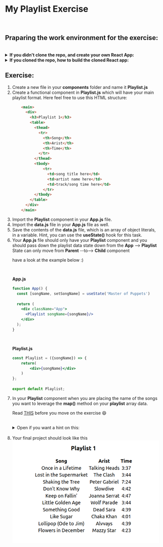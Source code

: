 <meta charset="utf-8">

# My Playlist Exercise

<br>


## Praparing the work environment for the exercise:

<br>

<details><summary><b>If you didn't clone the repo, and create your own React App:</b></summary>

<br>


<ol>
<li>Create a react app in the directory that you want to work:
    
    npx create-react-app playlist-exercise
        
</li>
<li>
    Move into the newly created directory

    cd playlist-exercise
</li>
<li>
    Create a new folder inside the <strong>src</strong> folder and name it <strong>components</strong> 
</li>
<li>
    Create a new file named <strong>data.js</strong> inside your <strong>src</strong> folder. Copy the following into <strong>data.js</strong>:

```javascript
const playlist = [
  {
    artist: "Talking Heads",
    title: "Once in a Lifetime",
    time: "3:37",
  },
  {
    artist: "The Clash",
    title: "Lost in the Supermarket",
    time: "3:44",
  },
  {
    artist: "Peter Gabriel",
    title: "Shaking the Tree",
    time: "7:24",
  },
  {
    artist: "Slowdive",
    title: "Don't Know Why",
    time: "4:42",
  },
  {
    artist: "Joanna Serrat",
    title: "Keep on Fallin'",
    time: "4:47",
  },
  {
    artist: "Wolf Parade",
    title: "Little Golden Age",
    time: "3:44",
  },
  {
    artist: "Dead Sara",
    title: "Something Good",
    time: "4:39",
  },
  {
    artist: "Chaka Khan",
    title: "Like Sugar",
    time: "4:01",
  },
  {
    artist: "Alvvays",
    title: "Lollipop (Ode to Jim)",
    time: "4:39",
  },
  {
    artist: "Mazzy Star",
    title: "Flowers in December",
    time: "4:23",
  },
];

export default playlist;

```
</li>
<li>
You can start your React app with

````shell
npm start
````

</li>
</ol>

</details>

<details><summary><b>If you cloned the repo, how to build the cloned React app:</b></summary>

<ol>
<li>
Make sure that you are in the <strong>playlist-exercise</strong> folder on your terminal. 
</li>
<li>
Install the required packages with the following command:

````shel
npm i
````
</li>
<li>
You can start your React app with

````shell
npm start
````

</li>
</ol>

</details>

## Exercise:

<ol>
<li>
Create a new file in your <strong>components</strong> folder and name it <strong>Playlist.js</strong>
</li>
<li>
Create a functional component in <strong>Playlist.js</strong> which will have your main playlist format. Here feel free to use this HTML structure:

```html
    <main>
      <div>
        <h3>Playlist 1</h3>
        <table>
          <thead>
            <tr>
              <th>Song</th>
              <th>Arist</th>
              <th>Time</th>
            </tr>
          </thead>
          <tbody>
              <tr>
                <td>song title here</td>
                <td>artist name here</td>
                <td>track/song time here</td>
              </tr>
          </tbody>
        </table>
      </div>
    </main>
```

</li>
<li>
Import the <strong>Playlist</strong> component in your <strong>App.js</strong> file. 
</li>
<li>
Import the <strong>data.js</strong> file in your <strong>App.js</strong> file as well.
</li>
<li>
Save the contents of the <strong>data.js</strong> file, which is an array of object literals, in a variable. Hint, you can use the <strong>useState()</strong> hook for this task.
</li>
<li>Your <strong>App.js</strong> file should only have your <strong>Playlist</strong> component and you should pass down the playlist data state down from the <strong>App</strong> -->  <strong>Playlist</strong> 
<br>
State can only move from <strong>Parent</strong> --to--> <strong>Child</strong> component

<br>

have a look at the example below :)

<br>

<strong>App.js</strong>

```jsx
function App() {
  const [songName, setSongName] = useState('Master of Puppets')

  return (
    <div className="App">
      <Playlist songName={songName}/>
    </div>
  );
}
```
<br>

<strong>Playlist.js</strong>

```jsx
const Playlist = ({songName}) => {
    return(
        <div>{songName}</div>
    )
};

export default Playlist;
````

</li>

<li>
In your <strong>Playlist</strong> component when you are placing the name of the songs you want to leverage the <strong>map()</strong> method on your <strong>playlist</strong> array data.

<br>

Read [THIS](https://reactjs.org/docs/lists-and-keys.html) before you move on the exercise :smile:

<br>
<details><summary>Open if you want a hint on this:</summary>

```jsx
{playlist.map((song, i) => (
              <tr key={i}>
                <td>{song.title}</td>
                <td>{song.artist}</td>
                <td>{song.time}</td>
              </tr>
            ))}
```

</details>

<br>

</li>

<li>
Your final project should look like this 

<br>

<img src='./reactPlaylistExercise.png'>

</li>
</ol>